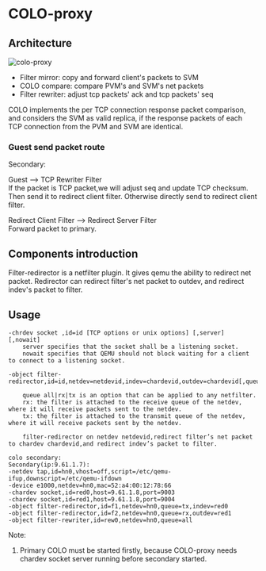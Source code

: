 # COLO-proxy

## Architecture

![colo-proxy](https://github.com/wangchenghku/COLO/blob/master/.resources/colo-proxy.png)

- Filter mirror: copy and forward client's packets to SVM
- COLO compare: compare PVM's and SVM's net packets
- Filter rewriter: adjust tcp packets' ack and tcp packets' seq

COLO implements the per TCP connection response packet comparison, and considers the SVM as valid replica, if the response packets of each TCP connection from the PVM and SVM are identical.

### Guest send packet route

Secondary:

Guest --> TCP Rewriter Filter  
If the packet is TCP packet,we will adjust seq and update TCP checksum. Then send it to redirect client filter. Otherwise directly send to redirect client filter.

Redirect Client Filter --> Redirect Server Filter  
Forward packet to primary.

## Components introduction
Filter-redirector is a netfilter plugin. It gives qemu the ability to redirect net packet. Redirector can redirect filter's net packet to outdev, and redirect indev's packet to filter.

## Usage

```
-chrdev socket ,id=id [TCP options or unix options] [,server] [,nowait]
	server specifies that the socket shall be a listening socket.
	nowait specifies that QEMU should not block waiting for a client to connect to a listening socket.

-object filter-redirector,id=id,netdev=netdevid,indev=chardevid,outdev=chardevid[,queue=all|rx|tx]

    queue all|rx|tx is an option that can be applied to any netfilter.
    rx: the filter is attached to the receive queue of the netdev, where it will receive packets sent to the netdev.
    tx: the filter is attached to the transmit queue of the netdev, where it will receive packets sent by the netdev.

    filter-redirector on netdev netdevid,redirect filter’s net packet to chardev chardevid,and redirect indev’s packet to filter.

colo secondary:
Secondary(ip:9.61.1.7):
-netdev tap,id=hn0,vhost=off,script=/etc/qemu-ifup,downscript=/etc/qemu-ifdown
-device e1000,netdev=hn0,mac=52:a4:00:12:78:66 
-chardev socket,id=red0,host=9.61.1.8,port=9003
-chardev socket,id=red1,host=9.61.1.8,port=9004
-object filter-redirector,id=f1,netdev=hn0,queue=tx,indev=red0
-object filter-redirector,id=f2,netdev=hn0,queue=rx,outdev=red1
-object filter-rewriter,id=rew0,netdev=hn0,queue=all
```

Note:

1. Primary COLO must be started firstly, because COLO-proxy needs chardev socket server running before secondary started.
